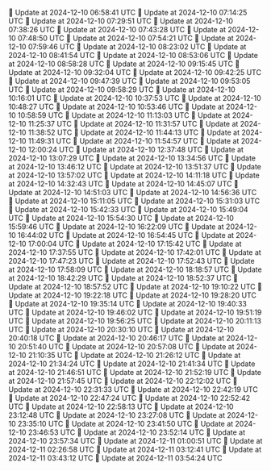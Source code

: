 🔄 Update at 2024-12-10 06:58:41 UTC
🔄 Update at 2024-12-10 07:14:25 UTC
🔄 Update at 2024-12-10 07:29:51 UTC
🔄 Update at 2024-12-10 07:38:26 UTC
🔄 Update at 2024-12-10 07:43:28 UTC
🔄 Update at 2024-12-10 07:48:50 UTC
🔄 Update at 2024-12-10 07:54:21 UTC
🔄 Update at 2024-12-10 07:59:46 UTC
🔄 Update at 2024-12-10 08:23:02 UTC
🔄 Update at 2024-12-10 08:41:54 UTC
🔄 Update at 2024-12-10 08:53:06 UTC
🔄 Update at 2024-12-10 08:58:28 UTC
🔄 Update at 2024-12-10 09:15:45 UTC
🔄 Update at 2024-12-10 09:32:04 UTC
🔄 Update at 2024-12-10 09:42:25 UTC
🔄 Update at 2024-12-10 09:47:39 UTC
🔄 Update at 2024-12-10 09:53:05 UTC
🔄 Update at 2024-12-10 09:58:29 UTC
🔄 Update at 2024-12-10 10:16:01 UTC
🔄 Update at 2024-12-10 10:37:53 UTC
🔄 Update at 2024-12-10 10:48:27 UTC
🔄 Update at 2024-12-10 10:53:46 UTC
🔄 Update at 2024-12-10 10:58:59 UTC
🔄 Update at 2024-12-10 11:13:03 UTC
🔄 Update at 2024-12-10 11:25:37 UTC
🔄 Update at 2024-12-10 11:31:57 UTC
🔄 Update at 2024-12-10 11:38:52 UTC
🔄 Update at 2024-12-10 11:44:13 UTC
🔄 Update at 2024-12-10 11:49:31 UTC
🔄 Update at 2024-12-10 11:54:57 UTC
🔄 Update at 2024-12-10 12:00:24 UTC
🔄 Update at 2024-12-10 12:37:48 UTC
🔄 Update at 2024-12-10 13:07:29 UTC
🔄 Update at 2024-12-10 13:34:56 UTC
🔄 Update at 2024-12-10 13:46:12 UTC
🔄 Update at 2024-12-10 13:51:37 UTC
🔄 Update at 2024-12-10 13:57:02 UTC
🔄 Update at 2024-12-10 14:11:18 UTC
🔄 Update at 2024-12-10 14:32:43 UTC
🔄 Update at 2024-12-10 14:45:07 UTC
🔄 Update at 2024-12-10 14:51:03 UTC
🔄 Update at 2024-12-10 14:56:36 UTC
🔄 Update at 2024-12-10 15:11:05 UTC
🔄 Update at 2024-12-10 15:31:03 UTC
🔄 Update at 2024-12-10 15:42:33 UTC
🔄 Update at 2024-12-10 15:49:04 UTC
🔄 Update at 2024-12-10 15:54:30 UTC
🔄 Update at 2024-12-10 15:59:46 UTC
🔄 Update at 2024-12-10 16:22:09 UTC
🔄 Update at 2024-12-10 16:44:02 UTC
🔄 Update at 2024-12-10 16:54:45 UTC
🔄 Update at 2024-12-10 17:00:04 UTC
🔄 Update at 2024-12-10 17:15:42 UTC
🔄 Update at 2024-12-10 17:37:55 UTC
🔄 Update at 2024-12-10 17:42:01 UTC
🔄 Update at 2024-12-10 17:47:23 UTC
🔄 Update at 2024-12-10 17:52:43 UTC
🔄 Update at 2024-12-10 17:58:09 UTC
🔄 Update at 2024-12-10 18:18:57 UTC
🔄 Update at 2024-12-10 18:42:29 UTC
🔄 Update at 2024-12-10 18:52:37 UTC
🔄 Update at 2024-12-10 18:57:52 UTC
🔄 Update at 2024-12-10 19:10:22 UTC
🔄 Update at 2024-12-10 19:22:18 UTC
🔄 Update at 2024-12-10 19:28:20 UTC
🔄 Update at 2024-12-10 19:35:14 UTC
🔄 Update at 2024-12-10 19:40:33 UTC
🔄 Update at 2024-12-10 19:46:02 UTC
🔄 Update at 2024-12-10 19:51:19 UTC
🔄 Update at 2024-12-10 19:56:25 UTC
🔄 Update at 2024-12-10 20:11:13 UTC
🔄 Update at 2024-12-10 20:30:10 UTC
🔄 Update at 2024-12-10 20:40:18 UTC
🔄 Update at 2024-12-10 20:46:17 UTC
🔄 Update at 2024-12-10 20:51:40 UTC
🔄 Update at 2024-12-10 20:57:08 UTC
🔄 Update at 2024-12-10 21:10:35 UTC
🔄 Update at 2024-12-10 21:26:12 UTC
🔄 Update at 2024-12-10 21:34:24 UTC
🔄 Update at 2024-12-10 21:41:34 UTC
🔄 Update at 2024-12-10 21:46:51 UTC
🔄 Update at 2024-12-10 21:52:19 UTC
🔄 Update at 2024-12-10 21:57:45 UTC
🔄 Update at 2024-12-10 22:12:02 UTC
🔄 Update at 2024-12-10 22:31:33 UTC
🔄 Update at 2024-12-10 22:42:19 UTC
🔄 Update at 2024-12-10 22:47:24 UTC
🔄 Update at 2024-12-10 22:52:42 UTC
🔄 Update at 2024-12-10 22:58:13 UTC
🔄 Update at 2024-12-10 23:12:48 UTC
🔄 Update at 2024-12-10 23:27:08 UTC
🔄 Update at 2024-12-10 23:35:10 UTC
🔄 Update at 2024-12-10 23:41:50 UTC
🔄 Update at 2024-12-10 23:46:53 UTC
🔄 Update at 2024-12-10 23:52:14 UTC
🔄 Update at 2024-12-10 23:57:34 UTC
🔄 Update at 2024-12-11 01:00:51 UTC
🔄 Update at 2024-12-11 02:26:58 UTC
🔄 Update at 2024-12-11 03:12:41 UTC
🔄 Update at 2024-12-11 03:43:12 UTC
🔄 Update at 2024-12-11 03:54:24 UTC
